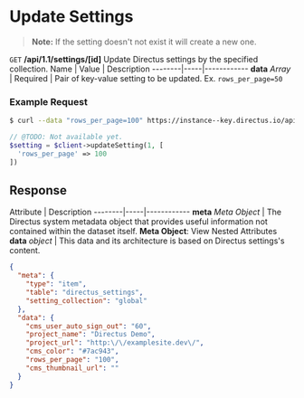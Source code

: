 # Update Settings

> **Note:** If the setting doesn't not exist it will create a new one.

<span class="request">`GET` **/api/1.1/settings/[id]**</span>
<span class="description">Update Directus settings by the specified collection.</span>
<span class="arguments">Name</span> | Value | Description
--------|-----|------------
**data** _Array_ | <span class="required">Required</span> | Pair of key-value setting to be updated. Ex. `rows_per_page=50`

### Example Request

```bash
$ curl --data "rows_per_page=100" https://instance--key.directus.io/api/1.1/settings/global
```

```php
// @TODO: Not available yet.
$setting = $client->updateSetting(1, [
  'rows_per_page' => 100
])
```

## Response

<span class="attributes">Attribute</span> | Description
--------|-----|------------
**meta** _Meta Object_ | The Directus system metadata object that provides useful information not contained within the dataset itself. <a class="object">**Meta Object**: View Nested Attributes</a>
<span class="custom">**data**</span> _object_ | <span class="custom">This data and its architecture is based on Directus settings's content.</span>

```json
{
  "meta": {
    "type": "item",
    "table": "directus_settings",
    "setting_collection": "global"
  },
  "data": {
    "cms_user_auto_sign_out": "60",
    "project_name": "Directus Demo",
    "project_url": "http:\/\/examplesite.dev\/",
    "cms_color": "#7ac943",
    "rows_per_page": "100",
    "cms_thumbnail_url": ""
  }
}
```
